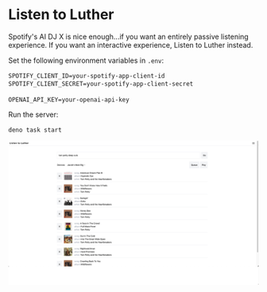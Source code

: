 # Listen to Luther

Spotify's AI DJ X is nice enough...if you want an entirely passive listening
experience. If you want an interactive experience, Listen to Luther instead.

Set the following environment variables in `.env`:

```
SPOTIFY_CLIENT_ID=your-spotify-app-client-id
SPOTIFY_CLIENT_SECRET=your-spotify-app-client-secret

OPENAI_API_KEY=your-openai-api-key
```

Run the server:

```
deno task start
```

![](./luther.png)
